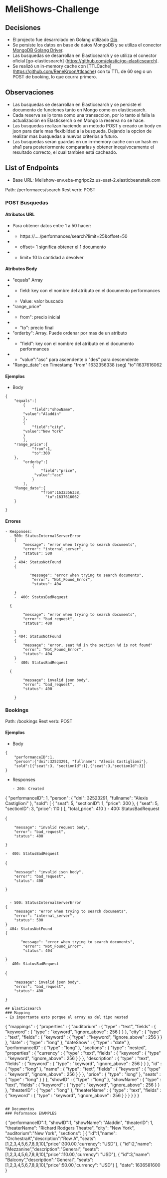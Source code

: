 # MeliShows-Challenge

## Decisiones
- El projecto fue desarrolado en Golang utilizado [Gin](https://github.com/gin-gonic/gin).
- Se persiste los datos en base de datos MongoDB y se utiliza el conector [MongoDB Golang Driver](https://github.com/mongodb/mongo-go-driver).
- Las busquedas se desarrollan en Elasticsearch y se utiliza el conector oficial [go-elasticsearch] (https://github.com/elastic/go-elasticsearch).
- Se realizó un in-memory cache con  [TTLCache] (https://github.com/ReneKroon/ttlcache) con tu TTL de 60 seg o un POST de booking, lo que ocurra primero. 

## Observaciones
- Las busquedas se desarrollan en Elasticsearch y se persiste el documento de funciones tanto en Mongo como en elasticsearch.
- Cada reserva se lo toma como una transaccion, por lo tanto si falla la actualización en Elasticserch o en Mongo la reserva no se hace.
- Las busquedas realizan haciendo un metodo POST y creado un body en json para darle mas flexibildad a la busqueda. Dejando la opcion de realizar mas busquedas a nuevos criterios a futuro.
- Las busquedas seran guardas en un in-memory cache con un hash en sha1 para posteriormente compararlas y obtener inequivocamente el resultado correcto, el cual tambien está cacheado.

## List of Endpoints
- Base URL: Melishow-env.eba-mgripc2z.us-east-2.elasticbeanstalk.com

Path: /performaces/search
Rest verb: POST

### POST Busquedas
#### Atributos URL
- Para obtener datos entre 1 a 50 hacer:
- - https://..../performances/search?limit=25&offset=50
- - offset= 1 significa obtener el 1 documento
- - limit= 10 la cantidad a devolver
#### Atributos Body
- "equals" Array
- - field: key con el nombre del atributo en el documento performances 
- - Value: valor buscado
-	"range_price"
- - from": precio inicial
- - "to":  precio final
- "orderby": Array. Puede ordenar por mas de un atributo
- -  "field": key con el nombre del atributo en el documento performances 
- -  "value":"asc" para ascendente o "des" para descendente 
- 	"Range_date":  en Timestamp
		"from":1632356338 (seg)
    "to":1637616062
	
#### Ejemplos

- Body
```
{
	"equals":[
		{
	    	"field":"showName",
        "value":"Aladdin"
		},
		{
	    	"field":"city",
        "value":"New York"
		}
    	],
	"range_price":{
	    	"from":1,
		    "to":300
	},
      	"orderby":[
        	{
		        "field":"price",
             "value":"asc"
	      	}
	    ],
	"Range_date":{
		      	"from":1632356338,
			      "to":1637616062
	}
	
}

```

#### Errores
```
- Responses:
  - 500: StatusInternalServerError
    {
        "message": "error when trying to search documents",
        "error": "internal_server",
        "status": 500
    }
    - 404: StatusNotFound 
    {
      
           "message": "error when trying to search documents",
            "error": "Not_Found_Error",
            "status": 404

    }
    -  400:	StatusBadRequest  

  {
      
        "message": "error when trying to search documents",
        "error": "bad_request",
        "status": 400

    }
    - 404: StatusNotFound 
    {
        "message": "error, seat %d in the section %d is not found"
        "error": "Not_Found_Error",
        "status": 404
    }
    -  400:	StatusBadRequest  

  {
      
        "message": invalid json body",
        "error": "bad_request",
        "status": 400

    }
  ```
### Bookings
Path: /bookings
Rest verb: POST


#### Ejemplos

- Body
```
{
    "performanceID":1,
    "person":{"dni":32523291, "fullname": "Alexis Castiglioni"},
    "sold":[{"seat":3, "sectionId":1},{"seat":3,"sectionId":3}]
}
```

- Responses
    
    ```
  - 200: Created
{
    "performanceID": 1,
    "person": {
        "dni": 32523291,
        "fullname": "Alexis Castiglioni"
    },
    "sold": [
        {
            "seat": 5,
            "sectionID": 1,
            "price": 300
        },
        {
            "seat": 5,
            "sectionID": 3,
            "price": 110
        }
    ],
    "total_price": 410
}
    -  400:	StatusBadRequest  

  {
      
        "message": "invalid request body",
        "error": "bad_request",
        "status": 400

    }
      
    -  400:	StatusBadRequest  

  {
      
        "message": "invalid json body",
        "error": "bad_request",
        "status": 400

    }

    
      - 500: StatusInternalServerError
    {
        "message": "error when trying to search documents",
        "error": "internal_server",
        "status": 500
    }
    - 404: StatusNotFound 
    {
      
           "message": "error when trying to search documents",
            "error": "Not_Found_Error",
            "status": 404

    }
    -  400:	StatusBadRequest  

  {
      
        "message": invalid json body",
        "error": "bad_request",
        "status": 400

    }
```
## Elasticsearch
### Mapping
- Es importante esto porque el array es del tipo nested
```
{
    "mappings" : {
      "properties" : {
        "auditorium" : {
          "type" : "text",
          "fields" : {
            "keyword" : {
              "type" : "keyword",
              "ignore_above" : 256
            }
          }
        },
        "city" : {
          "type" : "text",
          "fields" : {
            "keyword" : {
              "type" : "keyword",
              "ignore_above" : 256
            }
          }
        },
        "date" : {
          "type" : "long"
        },
        "dateShow" : {
          "type" : "date"
        },
        "performanceID" : {
          "type" : "long"
        },
        "sections" : {
          "type" : "nested",
          "properties" : {
            "currency" : {
              "type" : "text",
              "fields" : {
                "keyword" : {
                  "type" : "keyword",
                  "ignore_above" : 256
                }
              }
            },
            "description" : {
              "type" : "text",
              "fields" : {
                "keyword" : {
                  "type" : "keyword",
                  "ignore_above" : 256
                }
              }
            },
            "id" : {
              "type" : "long"
            },
            "name" : {
              "type" : "text",
              "fields" : {
                "keyword" : {
                  "type" : "keyword",
                  "ignore_above" : 256
                }
              }
            },
            "price" : {
              "type" : "long"
            },
            "seats" : {
              "type" : "long"
            }
          }
        },
        "showID" : {
          "type" : "long"
        },
        "showName" : {
          "type" : "text",
          "fields" : {
            "keyword" : {
              "type" : "keyword",
              "ignore_above" : 256
            }
          }
        },
        "theaterID" : {
          "type" : "long"
        },
        "theaterName" : {
          "type" : "text",
          "fields" : {
            "keyword" : {
              "type" : "keyword",
              "ignore_above" : 256
            }
          }
        }
      }
    }
  }
```

## Documentos
### Peformance EXAMPLES

```
 {
     "performanceID":1,
    "showID":1,
    "showName": "Aladdin",
    "theaterID": 1,
    "theaterName": "Richard Rodgers Theatre",
    "city": "New York",
    "auditorium":"New York",
    "sections": [
        { "id":1,"name": "OrchestraA","description":"Row A", "seats": [1,2,3,4,5,6,7,8,9,10],"price":300.00,"currency": "USD"},
        { "id":2,"name": "Mezzanine","description":"General", "seats": [1,2,3,4,5,6,7,8,9,10],"price":110.00,"currency": "USD"},
        { "id":3,"name": "Balcony","description":"General", "seats": [1,2,3,4,5,6,7,8,9,10],"price":50.00,"currency": "USD"}
    ],
    "date": 1636581600
}
```



